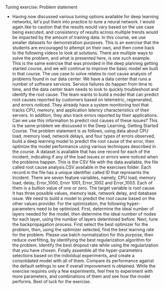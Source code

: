 Tuning exercise: Problem statement
- Having now discussed various tuning options available for deep learning networks, let's put them into practice to tune a neural network. I would again like to caution that the results would vary based on the use case being executed, and consistency of results across multiple trends would be impacted by the amount of training data. In this course, we use smaller datasets for demonstration purposes. This is an exercise that the students are encouraged to attempt on their own, and then come back to the following videos to look at solutions. There are multiple ways to solve the problem, and what is presented here, is one such example. This is the same exercise that was provided in the deep planning getting started course, and we will continue to improve the basic model we built in that course. The use case to solve relates to root cause analysis of problems found in our data center. We have a data center that runs a number of software services. Service failures do happen from time to time, and the data center team needs to look to quickly troubleshoot and identify the root cause. The team wants to build a model that can predict root causes reported by customers based on telemetric, regenerated, and errors noticed. They already have a system monitoring tool that tracks CPU, memory, and application latency characteristics of their servers. In addition, they also track errors reported by their applications. Can we use this information to predict root causes of these issues? This is the same problem we discussed in the Deep Learning, Getting Started Course. The problem statement is as follows, using data about CPU load, memory load, network delays, and four types of errors observed, build a deep learning model to predict the root cause of the error, then optimize the model performance using various techniques described in the course. A dataset is available that has one record for each of the incident, indicating if any of the load issues or errors were noticed when the problems happen. This is the CSV file with the data available, the file called root cause analysis.CSV available in the exercises folder. Each record in the file has a unique identifier called ID that represents the Incident. There are seven feature variables, namely, CPU load, memory load, delay, Error_1000, Error 1001, Error_1002 and Error_1003. Each of them is a bullion value of one or zero. The target variable is root cause. It has three possible values, memory leak, network delay, and database issue. We need to build a model to predict the root cause based on the other values provider. For the optimization, the following hyper-parameters need to be optimized. First, determine the ideal number of layers needed for the model, then determine the ideal number of nodes for each layer, using the number of layers determined before. Next, tune the backpropagation process. First select the best optimizer for the problem, then, using the optimizer selected, find the best learning rate for the problem. Please use batch normalization for this purpose, then reduce overfitting, by identifying the best regularization algorithm for the problem. Identify the best dropout rate while using the regularization that you have chosen. Finally assemble all the hyper-parameters selections based on the individual experiments, and create a consolidated model with all of them. Compare its performance against the default settings to see if overall improvement is obtained. While the exercise requires only a few experiments, feel free to experiment with more parameters, and combinations of them and see how the model performs. Best of luck for the exercise.